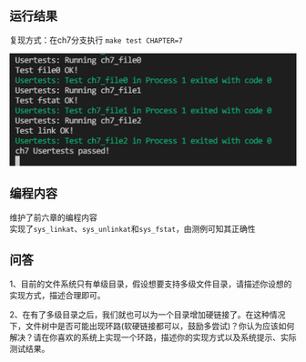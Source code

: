 ## 运行结果

复现方式：在ch7分支执行 `make test CHAPTER=7`  

![](images/ch7.png)

## 编程内容

维护了前六章的编程内容  
实现了`sys_linkat`、`sys_unlinkat`和`sys_fstat`，由测例可知其正确性  

## 问答

1、目前的文件系统只有单级目录，假设想要支持多级文件目录，请描述你设想的实现方式，描述合理即可。

2、在有了多级目录之后，我们就也可以为一个目录增加硬链接了。在这种情况下，文件树中是否可能出现环路(软硬链接都可以，鼓励多尝试)？你认为应该如何解决？请在你喜欢的系统上实现一个环路，描述你的实现方式以及系统提示、实际测试结果。
